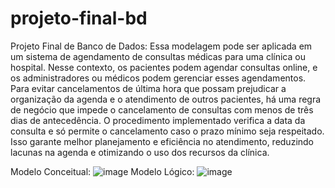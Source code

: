 # projeto-final-bd
Projeto Final de Banco de Dados: 
Essa modelagem pode ser aplicada em um sistema de agendamento de consultas médicas para uma clínica ou hospital. Nesse contexto, os pacientes podem agendar consultas online, e os administradores ou médicos podem gerenciar esses agendamentos. Para evitar cancelamentos de última hora que possam prejudicar a organização da agenda e o atendimento de outros pacientes, há uma regra de negócio que impede o cancelamento de consultas com menos de três dias de antecedência. O procedimento implementado verifica a data da consulta e só permite o cancelamento caso o prazo mínimo seja respeitado. Isso garante melhor planejamento e eficiência no atendimento, reduzindo lacunas na agenda e otimizando o uso dos recursos da clínica.

Modelo Conceitual:
![image](https://github.com/user-attachments/assets/2f933b55-0d47-487f-ae21-b2877ee046c7)
Modelo Lógico:
![image](https://github.com/user-attachments/assets/e2f490ea-6427-495e-8249-0b52ed37c53b)

